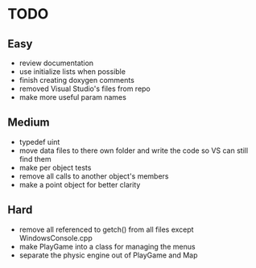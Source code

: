 TODO
====

Easy
----
* review documentation
* use initialize lists when possible
* finish creating doxygen comments
* removed Visual Studio's files from repo
* make more useful param names

Medium
------
* typedef uint
* move data files to there own folder and write the code so VS can still find them
* make per object tests
* remove all calls to another object's members
* make a point object for better clarity

Hard
----
* remove all referenced to getch() from all files except WindowsConsole.cpp
* make PlayGame into a class for managing the menus
* separate the physic engine out of PlayGame and Map
